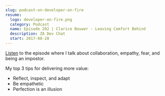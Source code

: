 ```yaml
---
slug: podcast-on-developer-on-fire
resume:
  logo: developer-on-fire.png
  category: Podcast
  name: Episode 202 | Clarice Bouwer - Leaving Comfort Behind
  description: ZA Dev Chat
  start: 2017-08-28
---
```


[Listen](https://developeronfire.com/podcast/episode-202-clarice-bouwer-leaving-comfort-behind)
to the episode where I talk about collaboration, empathy, fear, and being an impostor.

My top 3 tips for delivering more value:

- Reflect, inspect, and adapt
- Be empathetic
- Perfection is an illusion
